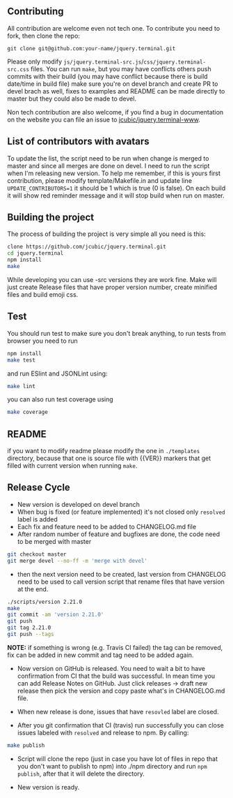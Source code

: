 ## Contributing

All contribution are welcome even not tech one. To contribute you need to fork, then clone the repo:

```
git clone git@github.com:your-name/jquery.terminal.git
```

Please only modify `js/jquery.terminal-src.js`/`css/jquery.terminal-src.css` files. You can run `make`, but you may have conflicts others push commits with their build (you may have conflict because there is build date/time in build file) make sure you're on devel branch and create PR to devel brach as well, fixes to examples and README can be made directly to master but they could also be made to devel.

Non tech contribution are also welcome, if you find a bug in documentation on the website you can file an issue to [jcubic/jquery.terminal-www](https://github.com/jcubic/jquery.terminal-www).


## List of contributors with avatars

To update the list, the script need to be run when change is merged to master and since all merges are done on
devel. I need to run the script when I'm releasing new version. To help me remember, if this is yours first
contribution, please modify template/Makefile.in and update line `UPDATE_CONTRIBUTORS=1` it should be 1 which
is true (0 is false). On each build it will show red reminder message and it will stop build when run on master.

## Building the project

The process of building the project is very simple all you need is this:

```bash
clone https://github.com/jcubic/jquery.terminal.git
cd jquery.terminal
npm install
make
```

While developing you can use -src versions they are work fine. Make will just create
Release files that have proper version number, create minified files and build emoji
css.

## Test

You should run test to make sure you don't break anything, to run tests from browser you need to run

```bash
npm install
make test
```

and run ESlint and JSONLint using:

```bash
make lint
```
you can also run test coverage using

```bash
make coverage
```

## README

if you want to modify readme please modify the one in `./templates` directory, because
that one is source file with {{VER}} markers that get filled with current version when
running `make`.

## Release Cycle

* New version is developed on devel branch
* When bug is fixed (or feature implemented) it's not closed only `resolved` label is added
* Each fix and feature need to be added to CHANGELOG.md file
* After random number of feature and bugfixes are done, the code need to be merged with master

```bash
git checkout master
git merge devel --no-ff -m 'merge with devel'
```

* then the next version need to be created, last version from CHANGELOG need to be used
to call version script that rename files that have version at the end.

```bash
./scripts/version 2.21.0
make
git commit -am 'version 2.21.0'
git push
git tag 2.21.0
git push --tags
```

**NOTE:** if something is wrong (e.g. Travis CI failed) the tag can be removed, fix can be added
in new commit and tag need to be added again.

* Now version on GitHub is released. You need to wait a bit to have confirmation
  from CI that the build was successful. In mean time you can add Release Notes
  on GitHub. Just click releases -> draft new release then pick the version
  and copy paste what's in CHANGELOG.md file.

* When new release is done, issues that have `resovled` label are closed.

* After you git confirmation that CI (travis) run successfully you can close issues
  labeled with `resolved` and release to npm. By calling:

```bash
make publish
```

* Script will clone the repo (just in case you have lot of files in repo that you
  don't want to publish to npm) into ./npm directory and run `npm publish`,
  after that it will delete the directory.

* New version is ready.


